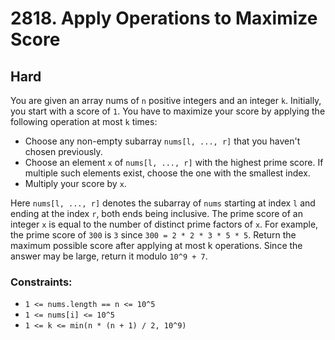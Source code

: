 # 2818. Apply Operations to Maximize Score

## Hard

You are given an array nums of `n` positive integers and an integer `k`. Initially, you start with a score of `1`. You
have to maximize your score by applying the following operation at most `k` times:

- Choose any non-empty subarray `nums[l, ..., r]` that you haven't chosen previously.
- Choose an element `x` of `nums[l, ..., r]` with the highest prime score. If multiple such elements exist, choose the
  one with the smallest index.
- Multiply your score by `x`.

Here `nums[l, ..., r]` denotes the subarray of `nums` starting at index `l` and ending at the index `r`, both ends being
inclusive. The prime score of an integer `x` is equal to the number of distinct prime factors of `x`. For example, the
prime score of `300` is `3` since `300 = 2 * 2 * 3 * 5 * 5`. Return the maximum possible score after applying at most k
operations. Since the answer may be large, return it modulo `10^9 + 7`.

### Constraints:

- `1 <= nums.length == n <= 10^5`
- `1 <= nums[i] <= 10^5`
- `1 <= k <= min(n * (n + 1) / 2, 10^9)`
